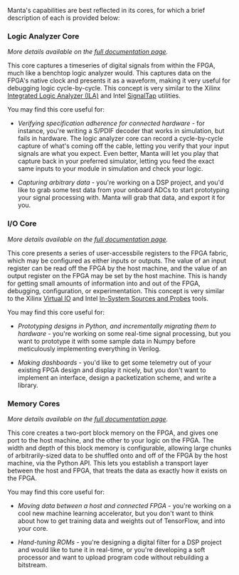 Manta's capabilities are best reflected in its cores, for which a brief description of each is provided below:

### __Logic Analyzer Core__

_More details available on the [full documentation page](./logic_analyzer_core.md)._

This core captures a timeseries of digital signals from within the FPGA, much like a benchtop logic analyzer would. This captures data on the FPGA's native clock and presents it as a waveform, making it very useful for debugging logic cycle-by-cycle. This concept is very similar to the Xilinx [Integrated Logic Analyzer (ILA)](https://docs.xilinx.com/r/en-US/ug908-vivado-programming-debugging/ILA) and Intel [SignalTap](https://www.intel.com/content/www/us/en/docs/programmable/683819/21-3/logic-analyzer-introduction.html) utilities.

You may find this core useful for:

* _Verifying specification adherence for connected hardware_ - for instance, you're writing a S/PDIF decoder that works in simulation, but fails in hardware. The logic analyzer core can record a cycle-by-cycle capture of what's coming off the cable, letting you verify that your input signals are what you expect. Even better, Manta will let you play that capture back in your preferred simulator, letting you feed the exact same inputs to your module in simulation and check your logic.

* _Capturing arbitrary data_ - you're working on a DSP project, and you'd like to grab some test data from your onboard ADCs to start prototyping your signal processing with. Manta will grab that data, and export it for you.

### __I/O Core__

_More details available on the [full documentation page](./io_core.md)._

This core presents a series of user-accessbile registers to the FPGA fabric, which may be configured as either inputs or outputs. The value of an input register can be read off the FPGA by the host machine, and the value of an output register on the FPGA may be set by the host machine. This is handy for getting small amounts of information into and out of the FPGA, debugging, configuration, or experimentation. This concept is very similar to the Xilinx [Virtual IO](https://docs.xilinx.com/v/u/en-US/pg159-vio) and Intel [In-System Sources and Probes](https://www.intel.com/content/www/us/en/docs/programmable/683552/18-1/in-system-sources-and-probes-66964.html) tools.

You may find this core useful for:

* _Prototyping designs in Python, and incrementally migrating them to hardware_ - you're working on some real-time signal processing, but you want to prototype it with some sample data in Numpy before meticulously implementing everything in Verilog.

* _Making dashboards_ - you'd like to get some telemetry out of your existing FPGA design and display it nicely, but you don't want to implement an interface, design a packetization scheme, and write a library.

### __Memory Cores__

_More details available on the [full documentation page](./memory_core.md)._

This core creates a two-port block memory on the FPGA, and gives one port to the host machine, and the other to your logic on the FPGA. The width and depth of this block memory is configurable, allowing large chunks of arbitrarily-sized data to be shuffled onto and off of the FPGA by the host machine, via the Python API. This lets you establish a transport layer between the host and FPGA, that treats the data as exactly how it exists on the FPGA.

You may find this core useful for:

* _Moving data between a host and connected FPGA_ - you're working on a cool new machine learning accelerator, but you don't want to think about how to get training data and weights out of TensorFlow, and into your core.

* _Hand-tuning ROMs_ - you're designing a digital filter for a DSP project and would like to tune it in real-time, or you're developing a soft processor and want to upload program code without rebuilding a bitstream.
